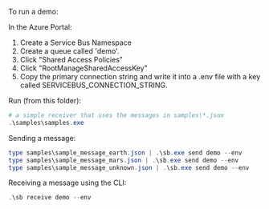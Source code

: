 To run a demo:

In the Azure Portal:

1. Create a Service Bus Namespace
2. Create a queue called 'demo'.
3. Click "Shared Access Policies"
4. Click "RootManageSharedAccessKey"
5. Copy the primary connection string and write it into a .env file with a key called SERVICEBUS_CONNECTION_STRING.

Run (from this folder):

```powershell
# a simple receiver that uses the messages in samples\*.json
.\samples\samples.exe
```

Sending a message:

```powershell
type samples\sample_message_earth.json | .\sb.exe send demo --env
type samples\sample_message_mars.json | .\sb.exe send demo --env
type samples\sample_message_unknown.json | .\sb.exe send demo --env
```

Receiving a message using the CLI:

```powershell
.\sb receive demo --env
```
